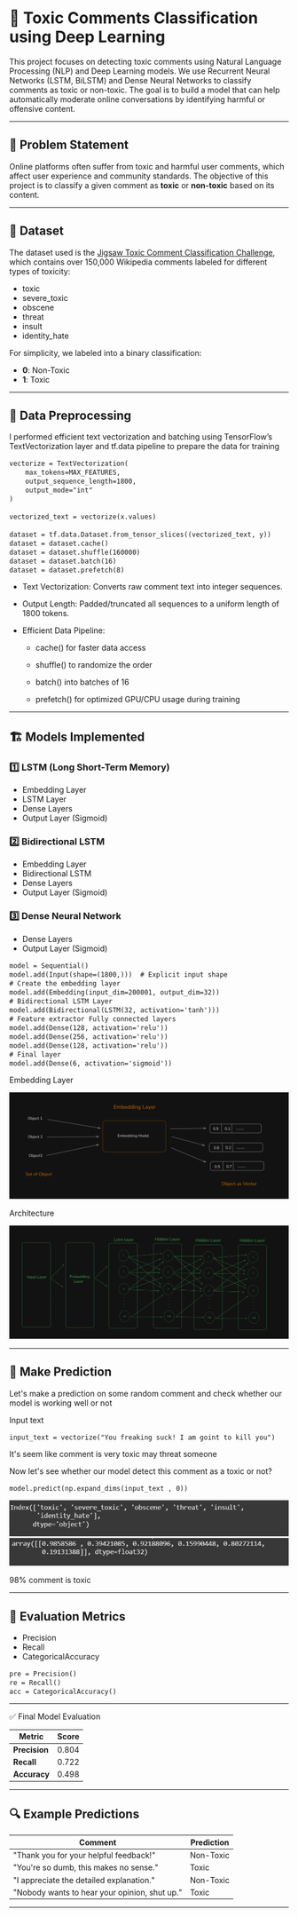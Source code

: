 # 🧠 Toxic Comments Classification using Deep Learning

This project focuses on detecting toxic comments using Natural Language Processing (NLP) and Deep Learning models. We use Recurrent Neural Networks (LSTM, BiLSTM) and Dense Neural Networks to classify comments as toxic or non-toxic. The goal is to build a model that can help automatically moderate online conversations by identifying harmful or offensive content.

---

## 📌 Problem Statement

Online platforms often suffer from toxic and harmful user comments, which affect user experience and community standards. The objective of this project is to classify a given comment as **toxic** or **non-toxic** based on its content.

---

## 📂 Dataset

The dataset used is the [Jigsaw Toxic Comment Classification Challenge](https://www.kaggle.com/c/jigsaw-toxic-comment-classification-challenge), which contains over 150,000 Wikipedia comments labeled for different types of toxicity:

- toxic
- severe_toxic
- obscene
- threat
- insult
- identity_hate

For simplicity, we labeled into a binary classification:
- **0**: Non-Toxic
- **1**: Toxic

---

## 🧹 Data Preprocessing

<p>I performed efficient text vectorization and batching using TensorFlow’s TextVectorization layer and tf.data pipeline to prepare the data for training</p>

```
vectorize = TextVectorization(
    max_tokens=MAX_FEATURES,
    output_sequence_length=1800,
    output_mode="int"
)

vectorized_text = vectorize(x.values)

dataset = tf.data.Dataset.from_tensor_slices((vectorized_text, y))
dataset = dataset.cache()
dataset = dataset.shuffle(160000)
dataset = dataset.batch(16)
dataset = dataset.prefetch(8)

```

- Text Vectorization: Converts raw comment text into integer sequences.

- Output Length: Padded/truncated all sequences to a uniform length of 1800 tokens.

- Efficient Data Pipeline:

    - cache() for faster data access

    - shuffle() to randomize the order

    - batch() into batches of 16

    - prefetch() for optimized GPU/CPU usage during training
      
---

## 🏗️ Models Implemented

### 1️⃣ LSTM (Long Short-Term Memory)
- Embedding Layer
- LSTM Layer
- Dense Layers
- Output Layer (Sigmoid)

### 2️⃣ Bidirectional LSTM
- Embedding Layer
- Bidirectional LSTM
- Dense Layers
- Output Layer (Sigmoid)

### 3️⃣ Dense Neural Network
- Dense Layers
- Output Layer (Sigmoid)

```
model = Sequential()
model.add(Input(shape=(1800,)))  # Explicit input shape
# Create the embedding layer
model.add(Embedding(input_dim=200001, output_dim=32))
# Bidirectional LSTM Layer
model.add(Bidirectional(LSTM(32, activation='tanh')))
# Feature extractor Fully connected layers
model.add(Dense(128, activation='relu'))
model.add(Dense(256, activation='relu'))
model.add(Dense(128, activation='relu'))
# Final layer
model.add(Dense(6, activation='sigmoid'))

```

<p>Embedding Layer</p>

<img src = "https://github.com/Vinit-joshi2/Comments-Toxicity/blob/main/Emedding%20Model.png">

<p>Architecture</p>

<img src = "https://github.com/Vinit-joshi2/Comments-Toxicity/blob/main/Architecture.png">

---

## 🧪 Make Prediction
<p>Let's make a prediction on some random comment and check whether our model is working well or not</p>

<p>Input text</p>

```
input_text = vectorize("You freaking suck! I am goint to kill you")
```
<p> It's seem like comment is very toxic may threat someone</p>

<p>Now let's see whether our model detect this comment as a toxic or not?</p>

```
model.predict(np.expand_dims(input_text , 0))
```
<img src = "https://github.com/Vinit-joshi2/Comments-Toxicity/blob/main/img3.1.png">

<img src = "https://github.com/Vinit-joshi2/Comments-Toxicity/blob/main/img3.2.png"> 

<p>98% comment is toxic</p>



---
## 🧪 Evaluation Metrics

- Precision 
- Recall 
- CategoricalAccuracy

```
pre = Precision()
re = Recall()
acc = CategoricalAccuracy()
```



---

✅ Final Model Evaluation

| Metric        | Score |
| ------------- | ----- |
| **Precision** | 0.804 |
| **Recall**    | 0.722 |
| **Accuracy**  | 0.498 |



---

## 🔍 Example Predictions

| Comment                                              | Prediction |
|------------------------------------------------------|------------|
| "Thank you for your helpful feedback!"               | Non-Toxic  |
| "You're so dumb, this makes no sense."               | Toxic      |
| "I appreciate the detailed explanation."             | Non-Toxic  |
| "Nobody wants to hear your opinion, shut up."        | Toxic      |

---


